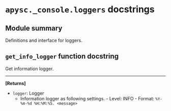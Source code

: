 # `apysc._console.loggers` docstrings

## Module summary

Definitions and interface for loggers.

## `get_info_logger` function docstring

Get information logger.<hr>

**[Returns]**

- `logger`: Logger
  - Information logger as following settings. - Level: INFO - Format: `%Y-%m-%d %H:%M:%S. <message>`